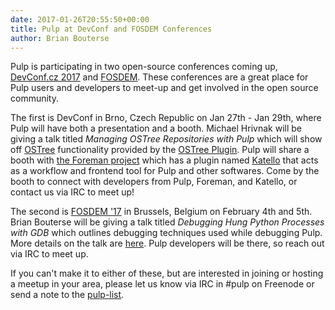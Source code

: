 ```yaml
---
date: 2017-01-26T20:55:50+00:00
title: Pulp at DevConf and FOSDEM Conferences
author: Brian Bouterse
---
```

<!-- more -->
Pulp is participating in two open-source conferences coming up,
[DevConf.cz 2017](https://devconf.cz/) and [FOSDEM](https://fosdem.org/). These conferences are a
great place for Pulp users and developers to meet-up and get involved in the open source community.

The first is DevConf in Brno, Czech Republic on Jan 27th - Jan 29th, where Pulp will have both a
presentation and a booth. Michael Hrivnak will be giving a talk titled *Managing OSTree Repositories
with Pulp* which will show off [OSTree](https://ostree.readthedocs.io/en/latest/) functionality
provided by the [OSTree Plugin](https://docs.pulpproject.org/plugins/pulp_ostree/). Pulp will share
a booth with [the Foreman project](https://www.theforeman.org/) which has a plugin named
[Katello](https://theforeman.org/plugins/katello/) that acts as a workflow and frontend tool for
Pulp and other softwares. Come by the booth to connect with developers from Pulp, Foreman, and
Katello, or contact us via IRC to meet up! 

The second is [FOSDEM '17](https://fosdem.org/2017/) in Brussels, Belgium on February 4th and 5th.
Brian Bouterse will be giving a talk titled *Debugging Hung Python Processes with GDB* which
outlines debugging techniques used while debugging Pulp. More details on the talk are
[here](https://fosdem.org/2017/schedule/event/python_gdb/). Pulp developers will be there, so reach
out via IRC to meet up. 

If you can't make it to either of these, but are interested in joining or hosting a meetup in your
area, please let us know via IRC in #pulp on Freenode or send a note to the
[pulp-list](https://www.redhat.com/mailman/listinfo/pulp-list).